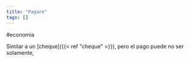 ```yaml
---
title: "Pagaré"
tags: []
---
```

#economia 

Similar a un [cheque]({{< ref "cheque" >}}), pero el pago puede no ser solamente,